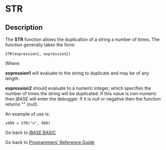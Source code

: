 # STR

<PageHeader />

## Description

The **STR** function allows the duplication of a string a number of times. The function generally takes the form:

```
STR(expression1, expression2)
```

Where:

**expression1** will evaluate to the string to duplicate and may be of any length.

**expression2** should evaluate to a numeric integer, which specifies the number of times the string will be duplicated. If this value is non-numeric then jBASE will enter the debugger. If it is null or negative then the function returns "" (null).

An example of use is:

```
x999 = STR("x", 999)
```

Go back to [jBASE BASIC](./../README.md)

Go back to [Programmers' Reference Guide](./../../reference-guides/jbc/README.md)

<PageFooter />
